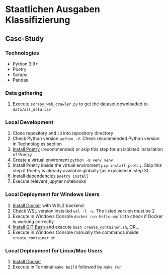 # Staatlichen Ausgaben Klassifizierung

## Case-Study

### Technologies

- Python 3.9+
- Poetry
- Scrapy
- Pandas

### Data gathering

1. Execute `scrapy_web_crawler.py` to get the dataset downloaded to `data/all_data.csv`

### Local Development

1. Clone repository and `cd` into repository directory
2. Check Python version `python -V`. Check recommended Python version in Technologies section
3. [Install Poetry](https://python-poetry.org/docs/#installation) (recommended) or skip this step for an isolated installation of Poetry
4. Create a virtual enviroment `python -m venv venv`
5. Install Poetry inside the virtual enviroment `pip install poetry`. Skip this step if Poetry is already available globally (as explained in step 3)
6. Install dependencies `poetry install`
7. Execute relevant jupyter notebooks

### Local Deployment for Windows Users

1. [Install Docker](https://docs.docker.com/desktop/windows/install/) with WSL2 backend
2. Check WSL version installed `wsl -l -v`. The listed version must be 2
3. Execute in Windows Console `docker run hello-world` to check if Docker is working correctly
4. [Install GIT Bash](https://gitforwindows.org/) and execute `bash create_container.sh`, OR...
5. Execute in Windows Console manually the commands inside `create_container.sh`

### Local Deployment for Linux/Mac Users

1. [Install Docker](https://www.docker.com/products/docker-desktop)
2. Execute in Terminal `make build` followed by `make run`
